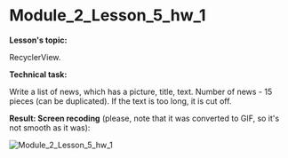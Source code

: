 # Module_2_Lesson_5_hw_1
**Lesson's topic:**

RecyclerView.

**Technical task:**

Write a list of news, which has a picture, title, text. Number of news - 15 pieces (can be duplicated). If the text is too long, it is cut off.

**Result: Screen recoding** (please, note that it was converted to GIF, so it's not smooth as it was):

![Module_2_Lesson_5_hw_1](https://github.com/vdcast/Module_2_Lesson_5_hw_1/assets/108469609/f8a82aad-19e8-48ec-b594-e80cc1c8dced)
